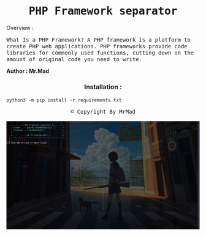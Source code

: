 <div align="center"><samp><h1>PHP Framework separator</h1></samp></div>

<p>Overview : </p>
<samp>What Is a PHP Framework? A PHP framework is a platform to create PHP web applications. PHP frameworks provide code libraries for commonly used functions, cutting down on the amount of original code you need to write.</samp>

<b>Author : Mr.Mad</b>

<div align="center"><h3>Installation : </h3></div>

```
python3 -m pip install -r requirements.txt
```

<div align="center"><samp><span>&copy;&nbsp;Copyright By MrMad</span></samp></div>
<br>
<img src="https://raw.githubusercontent.com/MadExploits/Framework-separator/main/Screenshot%20from%202023-01-22%2018-17-26.png">
